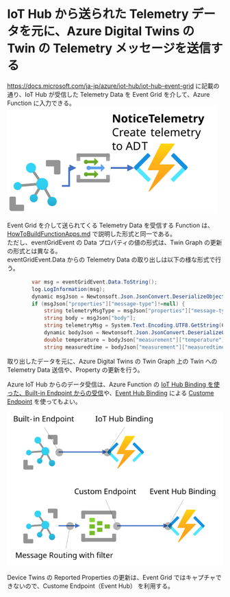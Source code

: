 # IoT Hub から送られた Telemetry データを元に、Azure Digital Twins の Twin の Telemetry メッセージを送信する

https://docs.microsoft.com/ja-jp/azure/iot-hub/iot-hub-event-grid に記載の通り、IoT Hub が受信した Telemetry Data を Event Grid を介して、Azure Function に入力できる。  
![iot hub -> event grid](images/iothub_telemtry_routing.svg)  

Event Grid を介して送られてくる Telemetry Data を受信する Function は、[HowToBuildFunctionApps.md](./HowToBuildFunctionApp.md) で説明した形式と同一である。  
ただし、eventGridEvent の Data プロパティの値の形式は、Twin Graph の更新の形式とは異なる。  
eventGridEvent.Data からの Telemetry Data の取り出しは以下の様な形式で行う。  
```cs
        var msg = eventGridEvent.Data.ToString();
        log.LogInformation(msg);
        dynamic msgJson = Newtonsoft.Json.JsonConvert.DeserializeObject(msg);
        if (msgJson["properties"]["message-type"]!=null) {
            string telemetryMsgType = msgJson["properties"]["message-type"];
            string body = msgJson["body"];
            string telemetryMsg = System.Text.Encoding.UTF8.GetString(Convert.FromBase64String(body));
            dynamic bodyJson = Newtonsoft.Json.JsonConvert.DeserializeObject(telemetryMsg);
            double temperature = bodyJson["measurement"]["temperature"];
            string measuredtime = bodyJson["measurement"]["measuredtime"];
```

取り出したデータを元に、Azure Digital Twins の Twin Graph 上の Twin への Telemetry Data 送信や、Property の更新を行う。  

Azure IoT Hub からのデータ受信は、Azure Function の [IoT Hub Binding を使った、Built-in Endpoint からの受信](https://docs.microsoft.com/azure/azure-functions/functions-bindings-event-iot)や、[Event Hub Binding](https://docs.microsoft.com/ja-jp/azure/azure-functions/functions-bindings-event-hubs) による [Custome Endpoint](https://docs.microsoft.com/ja-jp/azure/iot-hub/iot-hub-devguide-endpoints#custom-endpoints) を使ってもよい。  

![azure iot hub message routing](images/function/iothub_message_routing.svg)  

Device Twins の Reported Properties の更新は、Event Grid ではキャプチャできないので、Custome Endpoint（Event Hub） を利用する。  

